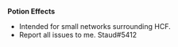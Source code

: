 **Potion Effects**

- Intended for small networks surrounding HCF.
- Report all issues to me. Staud#5412
